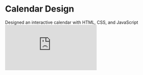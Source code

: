 # Calendar Design 
Designed an interactive calendar with HTML, CSS, and JavaScript 
![calendar_snapshot](https://raw.githack.com/sm-11/Github-Portfolio/main/Web-Dev%20Projects/index.html)

